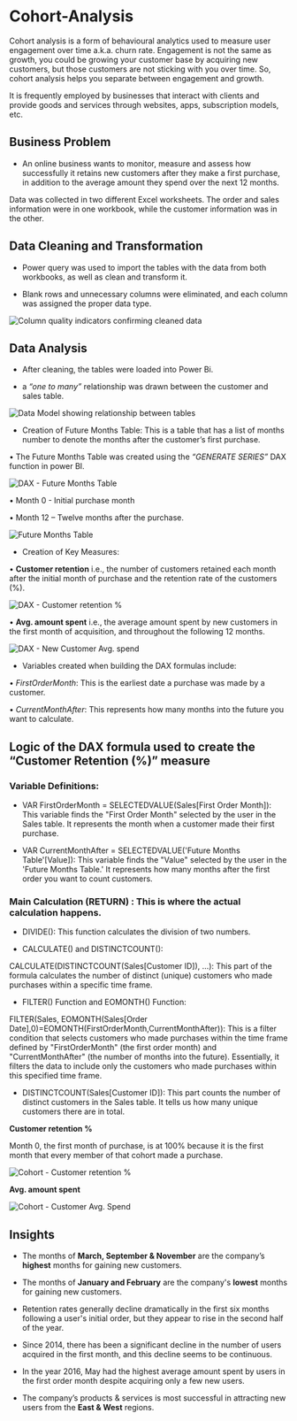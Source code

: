 # Cohort-Analysis

Cohort analysis is a form of behavioural analytics used to measure user engagement over time a.k.a. churn rate. Engagement is not the same as growth, you could be growing your customer base by acquiring new customers, but those customers are not sticking with you over time. So, cohort analysis helps you separate between engagement and growth.

It is frequently employed by businesses that interact with clients and provide goods and services through websites, apps, subscription models, etc.

## Business Problem

-	An online business wants to monitor, measure and assess how successfully it retains new customers after they make a first purchase, in addition to the average amount they spend over the next 12 months.

Data was collected in two different Excel worksheets. The order and sales information were in one workbook, while the customer information was in the other.

## Data Cleaning and Transformation

-	Power query was used to import the tables with the data from both workbooks, as well as clean and transform it.

-	Blank rows and unnecessary columns were eliminated, and each column was assigned the proper data type.

![Column quality indicators confirming cleaned data](https://user-images.githubusercontent.com/115559534/227917324-ab061084-7a38-4581-abf7-7292107214b9.png)

## Data Analysis

-	After cleaning, the tables were loaded into Power Bi.

-	a *“one to many”* relationship was drawn between the customer and sales table.

![Data Model showing relationship between tables](https://user-images.githubusercontent.com/115559534/227918182-f41ba991-3bf6-406d-961a-a59ff9f71e7a.png)

-	Creation of Future Months Table: This is a table that has a list of months number to denote the months after the customer’s first purchase.

•	The Future Months Table was created using the *“GENERATE SERIES”* DAX function in power BI.

![DAX - Future Months Table](https://user-images.githubusercontent.com/115559534/227918611-3cb7c583-33a0-43fb-86df-a159fa18fb37.png)

•	Month 0 - Initial purchase month

•	Month 12 – Twelve months after the purchase.

![Future Months Table](https://user-images.githubusercontent.com/115559534/227919086-92dca551-585a-4fba-9872-4308f5b0aa94.png)

-	Creation of Key Measures:

•	**Customer retention** i.e., the number of customers retained each month after the initial month of purchase and the retention rate of the customers (%).

![DAX - Customer retention %](https://user-images.githubusercontent.com/115559534/227919428-7b8b2469-9d8e-4377-a97f-05a819261f21.png)

•	**Avg. amount spent** i.e., the average amount spent by new customers in the first month of acquisition, and throughout the following 12 months.

![DAX - New Customer Avg. spend](https://user-images.githubusercontent.com/115559534/227919746-e07dea84-feb8-47f5-b0d0-38828692b1c1.png)

-	Variables created when building the DAX formulas include:

•	*FirstOrderMonth*: This is the earliest date a purchase was made by a customer.

•	*CurrentMonthAfter*: This represents how many months into the future you want to calculate.

## Logic of the DAX formula used to create the “Customer Retention (%)” measure

### Variable Definitions:

- VAR FirstOrderMonth = SELECTEDVALUE(Sales[First Order Month]): This variable finds the "First Order Month" selected by the user in the Sales table. It represents the month when a customer made their first purchase.
  
- VAR CurrentMonthAfter = SELECTEDVALUE('Future Months Table'[Value]): This variable finds the "Value" selected by the user in the 'Future Months Table.' It represents how many months after the first order you want to count customers.

### Main Calculation (RETURN) : This is where the actual calculation happens.

- DIVIDE(): This function calculates the division of two numbers.
  
- CALCULATE() and DISTINCTCOUNT():

CALCULATE(DISTINCTCOUNT(Sales[Customer ID]), ...): This part of the formula calculates the number of distinct (unique) customers who made purchases within a specific time frame.

- FILTER() Function and EOMONTH() Function:

FILTER(Sales, EOMONTH(Sales[Order Date],0)=EOMONTH(FirstOrderMonth,CurrentMonthAfter)): This is a filter condition that selects customers who made purchases within the time frame defined by "FirstOrderMonth" (the first order month) and "CurrentMonthAfter" (the number of months into the future). Essentially, it filters the data to include only the customers who made purchases within this specified time frame.

- DISTINCTCOUNT(Sales[Customer ID]): This part counts the number of distinct customers in the Sales table. It tells us how many unique customers there are in total.

**Customer retention %**

Month 0, the first month of purchase, is at 100% because it is the first month that every member of that cohort made a purchase.

![Cohort - Customer retention %](https://user-images.githubusercontent.com/115559534/227920180-2357c2e6-b55d-404c-9c0f-a7f23dcd9b7e.png)

**Avg. amount spent**

![Cohort - Customer Avg. Spend](https://user-images.githubusercontent.com/115559534/227920468-f204fabb-6b0b-4ae7-b5f6-577d6bdc467f.png)

## Insights

- The months of **March, September & November** are the company’s **highest** months for gaining new customers.

- The months of **January and February** are the company's **lowest** months for gaining new customers.

- Retention rates generally decline dramatically in the first six months following a user's initial order, but they appear to rise in the second half of the year.

- Since 2014, there has been a significant decline in the number of users acquired in the first month, and this decline seems to be continuous.

- In the year 2016, May had the highest average amount spent by users in the first order month despite acquiring only a few new users.

- The company’s products & services is most successful in attracting new users from the **East & West** regions.

